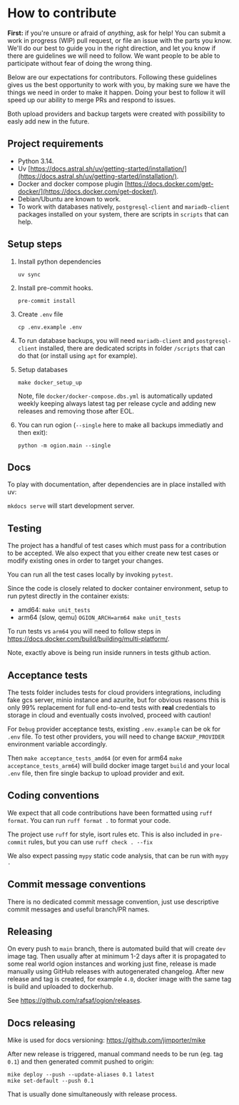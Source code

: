 # How to contribute

**First:** if you're unsure or afraid of _anything_, ask for help! You can
submit a work in progress (WIP) pull request, or file an issue with the parts
you know. We'll do our best to guide you in the right direction, and let you
know if there are guidelines we will need to follow. We want people to be able
to participate without fear of doing the wrong thing.

Below are our expectations for contributors. Following these guidelines gives us
the best opportunity to work with you, by making sure we have the things we need
in order to make it happen. Doing your best to follow it will speed up our
ability to merge PRs and respond to issues.

Both upload providers and backup targets were created with possibility to easly add new in the future.

## Project requirements

- Python 3.14.
- Uv [https://docs.astral.sh/uv/getting-started/installation/](https://docs.astral.sh/uv/getting-started/installation/).
- Docker and docker compose plugin [https://docs.docker.com/get-docker/](https://docs.docker.com/get-docker/).
- Debian/Ubuntu are known to work.
- To work with databases natively, `postgresql-client` and `mariadb-client` packages installed on your system, there are scripts in `scripts` that can help.

## Setup steps

1. Install python dependencies

   `uv sync`

2. Install pre-commit hooks.

   `pre-commit install`

3. Create `.env` file

   `cp .env.example .env`

4. To run database backups, you will need `mariadb-client` and `postgresql-client` installed, there are dedicated scripts in folder `/scripts` that can do that (or install using `apt` for example).

5. Setup databases

   `make docker_setup_up`

   Note, file `docker/docker-compose.dbs.yml` is automatically updated weekly keeping always latest tag per release cycle and adding new releases and removing those after EOL.

6. You can run ogion (`--single` here to make all backups immediatly and then exit):

   `python -m ogion.main --single`

## Docs

To play with documentation, after dependencies are in place installed with uv:

`mkdocs serve` will start development server.

## Testing

The project has a handful of test cases which must pass for a contribution to be
accepted. We also expect that you either create new test cases or modify
existing ones in order to target your changes.

You can run all the test cases locally by invoking `pytest`.

Since the code is closely related to docker container environment, setup to run pytest
directly in the container exists:

- amd64: `make unit_tests`
- arm64 (slow, qemu) `OGION_ARCH=arm64 make unit_tests`

To run tests vs `arm64` you will need to follow steps in https://docs.docker.com/build/building/multi-platform/.

Note, exactly above is being run inside runners in tests github action.

## Acceptance tests

The tests folder includes tests for cloud providers integrations, including fake gcs server, minio instance and azurite, but for obvious reasons this is only 99% replacement for full end-to-end tests with **real** credentials to storage in cloud and eventually costs involved, proceed with caution!

For `Debug` provider acceptance tests, existing `.env.example` can be ok for `.env` file. To test other providers, you will need to change `BACKUP_PROVIDER` environment variable accordingly.

Then `make acceptance_tests_amd64` (or even for arm64 `make acceptance_tests_arm64`) will build docker image target `build` and your local `.env` file, then fire single backup to upload provider and exit.

## Coding conventions

We expect that all code contributions have been formatted using `ruff format`. You can
run `ruff format .` to format your code.

The project use `ruff` for style, isort rules etc. This is also included in `pre-commit` rules, but you can use `ruff check . --fix`

We also expect passing `mypy` static code analysis, that can be run with `mypy .`

## Commit message conventions

There is no dedicated commit message convention, just use descriptive commit messages and useful branch/PR names.

## Releasing

On every push to `main` branch, there is automated build that will create `dev` image tag. Then usually after at minimum 1-2 days after it is propagated to some real world ogion instances and working just fine, release is made manually using GitHub releases with autogenerated changelog. After new release and tag is created, for example `4.0`, docker image with the same tag is build and uploaded to dockerhub.

See https://github.com/rafsaf/ogion/releases.

## Docs releasing

Mike is used for docs versioning: https://github.com/jimporter/mike

After new release is triggered, manual command needs to be run (eg. tag `0.1`) and then generated commit pushed to origin:

```
mike deploy --push --update-aliases 0.1 latest
mike set-default --push 0.1
```

That is usually done simultaneously with release process.
